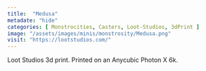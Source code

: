 ```yaml
---
title:  "Medusa"
metadate: "hide"
categories: [ Monstrocities, Casters, Loot-Studios, 3dPrint ]
image: "/assets/images/minis/monstrosity/Medusa.png"
visit: "https://lootstudios.com/"
---
```

Loot Studios 3d print.
Printed on an Anycubic Photon X 6k.